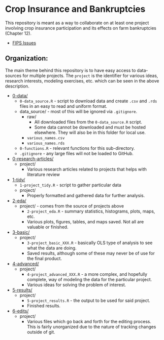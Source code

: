 # Crop Insurance and Bankruptcies

This repository is meant as a way to collaborate on at least one project involving crop insurance participation and its effects on farm bankruptcies (Chapter 12).

- [FIPS Issues](0-data/FIPS-issues)


## Organization:

The main theme behind this repository is to have easy access to data-sources for multiple projects. The `project` is the identifier for various ideas, research interests, modeling exercises, etc. which can be seen in the above description.

* [0-data/](0-data/)
    * `0-data_source.R` - script to download data and create `.csv` and `.rds` files in an easy to read and uniform format.
    * data_source/ - most of this will be ignored via `.gitignore`.
        * raw/
            * All downloaded files from the `0-data_source.R` script.
            * Some data cannot be downloaded and must be hosted elsewhere. They will also be in this folder for local use.
        * `various_names.csv`
        * `various_names.rds`
    * `0-functions.R` - relevant functions for this sub-directory.
    * `.gitignore` - any large files will not be loaded to GitHub.
* [0-research-articles/](0-research-articles/)
    * project/
        * Various research articles related to projects that helps with literature review
* [1-tidy/](1-tidy/)
    * `1-project_tidy.R` - script to gather particular data
    * project/
        * Properly formatted and gathered data for further analysis.
* [2-eda/](2-eda/)
    * project/ - comes from the source of projects above
        * `2-project_eda.R` - summary statistics, histograms, plots, maps, etc.
        * Various plots, figures, tables, and maps saved. Not all are valuable or finished.
* [3-basic/](3-basic/)
    * project/
        * `3-project_basic_XXX.R` - basically OLS type of analysis to see what the data are doing.
        * Saved results, although some of these may never be of use for the final product.
* [4-advanced/](4-advanced/)
    * project/
        * `4-project_advanced_XXX.R` - a more complex, and hopefully complete, way of modeling the data for the particular project.
        * Various ideas for solving the problem of interest.
* [5-results/](5-results/)
    * project/
        * `5-project_results.R` - the output to be used for said project.
        * Finished results.
* [6-edits/](6-edits/)
    * project/
        * Various files which go back and forth for the editing process. This is fairly unorganized due to the nature of tracking changes outside of git.